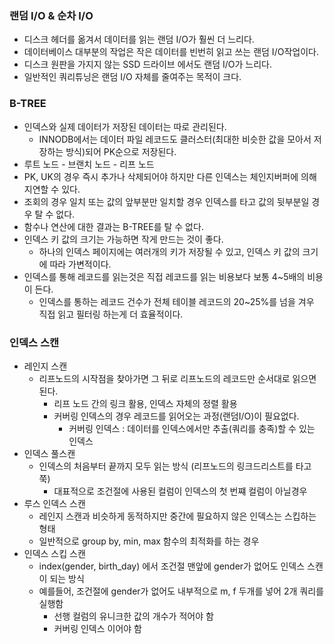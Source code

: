 ### 랜덤 I/O & 순차 I/O
- 디스크 헤더를 옮겨서 데이터를 읽는 랜덤 I/O가 훨씬 더 느리다.
- 데이터베이스 대부분의 작업은 작은 데이터를 빈번히 읽고 쓰는 랜덤 I/O작업이다.
- 디스크 원판을 가지지 않는 SSD 드라이브 에서도 랜덤 I/O가 느리다.
- 일반적인 쿼리튜닝은 랜덤 I/O 자체를 줄여주는 목적이 크다.

### B-TREE
- 인덱스와 실제 데이터가 저장된 데이터는 따로 관리된다.
  - INNODB에서는 데이터 파일 레코드도 클러스터(최대한 비슷한 값을 모아서 저장하는 방식)되어 PK순으로 저장된다.
- 루트 노드 - 브랜치 노드 - 리프 노드
- PK, UK의 경우 즉시 추가나 삭제되어야 하지만 다른 인덱스는 체인지버퍼에 의해 지연할 수 있다.
- 조회의 경우 일치 또는 값의 앞부분만 일치할 경우 인덱스를 타고 값의 뒷부분일 경우 탈 수 없다.
- 함수나 연산에 대한 결과는 B-TREE를 탈 수 없다.
- 인덱스 키 값의 크기는 가능하면 작게 만드는 것이 좋다.
  - 하나의 인덱스 페이지에는 여러개의 키가 저장될 수 있고, 인덱스 키 값의 크기에 따라 가변적이다.
- 인덱스를 통해 레코드를 읽는것은 직접 레코드를 읽는 비용보다 보통 4~5배의 비용이 든다.
  - 인덱스를 통하는 레코드 건수가 전체 테이블 레코드의 20~25%를 넘을 겨우 직접 읽고 필터링 하는게 더 효율적이다.

### 인덱스 스캔
- 레인지 스캔
  - 리프노드의 시작점을 찾아가면 그 뒤로 리프노드의 레코드만 순서대로 읽으면 된다.
    - 리프 노드 간의 링크 활용, 인덱스 자체의 정렬 활용
    - 커버링 인덱스의 경우 레코드를 읽어오는 과정(랜덤I/O)이 필요없다.
      - 커버링 인덱스 : 데이터를 인덱스에서만 추출(쿼리를 충족)할 수 있는 인덱스
- 인덱스 풀스캔
  - 인덱스의 처음부터 끝까지 모두 읽는 방식 (리프노드의 링크드리스트를 타고 쭉)
    - 대표적으로 조건절에 사용된 컬럼이 인덱스의 첫 번쨰 컬럼이 아닐경우
- 루스 인덱스 스캔
  - 레인지 스캔과 비슷하게 동적하지만 중간에 필요하지 않은 인덱스는 스킵하는 형태
  - 일반적으로 group by, min, max 함수의 최적화를 하는 경우
- 인덱스 스킵 스캔
  - index(gender, birth_day) 에서 조건절 맨앞에 gender가 없어도 인덱스 스캔이 되는 방식
  - 예를들어, 조건절에 gender가 없어도 내부적으로 m, f 두개를 넣어 2개 쿼리를 실행함
    - 선행 컬럼의 유니크한 값의 개수가 적어야 함
    - 커버링 인덱스 이어야 함
  













  
